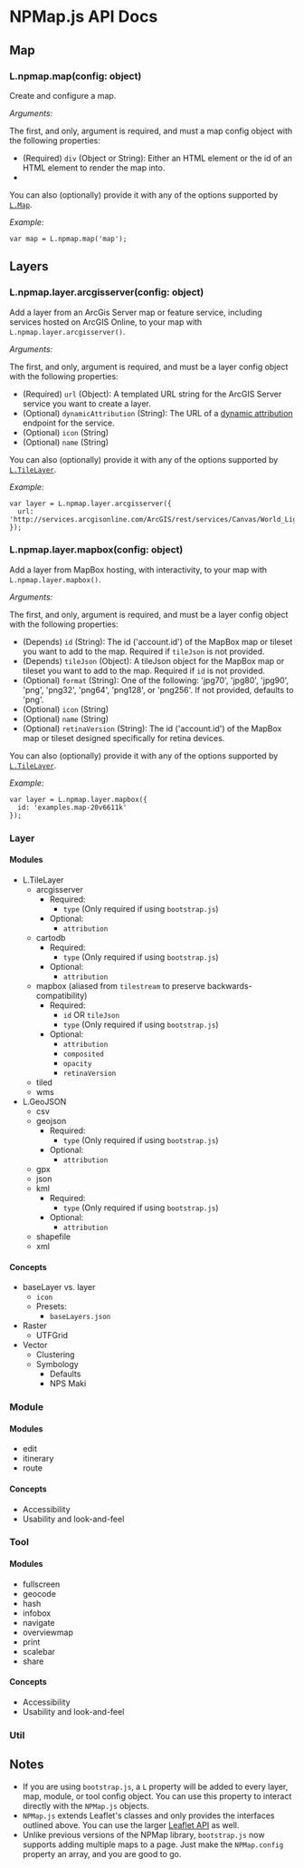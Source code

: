 # NPMap.js API Docs

## Map

### L.npmap.map(config: object)

Create and configure a map.

*Arguments:*

The first, and only, argument is required, and must a map config object with the following properties:

- (Required) `div` (Object or String): Either an HTML element or the id of an HTML element to render the map into.
- 

You can also (optionally) provide it with any of the options supported by [`L.Map`](http://leafletjs.com/reference.html#map-options).

*Example:*

    var map = L.npmap.map('map');

## Layers

### L.npmap.layer.arcgisserver(config: object)

Add a layer from an ArcGis Server map or feature service, including services hosted on ArcGIS Online, to your map with `L.npmap.layer.arcgisserver()`.

*Arguments:*

The first, and only, argument is required, and must be a layer config object with the following properties:

- (Required) `url` (Object): A templated URL string for the ArcGIS Server service you want to create a layer.
- (Optional) `dynamicAttribution` (String): The URL of a [dynamic attribution](http://blogs.esri.com/esri/arcgis/2012/08/15/dynamic-attribution-is-here/) endpoint for the service.
- (Optional) `icon` (String)
- (Optional) `name` (String)

You can also (optionally) provide it with any of the options supported by [`L.TileLayer`](http://leafletjs.com/reference.html#tilelayer).

*Example:*

    var layer = L.npmap.layer.arcgisserver({
      url: 'http://services.arcgisonline.com/ArcGIS/rest/services/Canvas/World_Light_Gray_Base/MapServer/tile/{z}/{y}/{x}/'
    });

### L.npmap.layer.mapbox(config: object)

Add a layer from MapBox hosting, with interactivity, to your map with `L.npmap.layer.mapbox()`.

*Arguments:*

The first, and only, argument is required, and must be a layer config object with the following properties:

- (Depends) `id` (String): The id ('account.id') of the MapBox map or tileset you want to add to the map. Required if `tileJson` is not provided.
- (Depends) `tileJson` (Object): A tileJson object for the MapBox map or tileset you want to add to the map. Required if `id` is not provided.
- (Optional) `format` (String): One of the following: 'jpg70', 'jpg80', 'jpg90', 'png', 'png32', 'png64', 'png128', or 'png256'. If not provided, defaults to 'png'.
- (Optional) `icon` (String)
- (Optional) `name` (String)
- (Optional) `retinaVersion` (String): The id ('account.id') of the MapBox map or tileset designed specifically for retina devices.

You can also (optionally) provide it with any of the options supported by [`L.TileLayer`](http://leafletjs.com/reference.html#tilelayer).

*Example:*

    var layer = L.npmap.layer.mapbox({
      id: 'examples.map-20v6611k'
    });














### Layer

#### Modules

- L.TileLayer
  - arcgisserver
    - Required:
      - `type` (Only required if using `bootstrap.js`)
    - Optional:
      - `attribution`
  - cartodb
    - Required:
      - `type` (Only required if using `bootstrap.js`)
    - Optional:
      - `attribution`
  - mapbox (aliased from `tilestream` to preserve backwards-compatibility)
    - Required:
      - `id` OR `tileJson`
      - `type` (Only required if using `bootstrap.js`)
    - Optional:
      - `attribution`
      - `composited`
      - `opacity`
      - `retinaVersion`
  - tiled
  - wms
- L.GeoJSON
  - csv
  - geojson
    - Required:
      - `type` (Only required if using `bootstrap.js`)
    - Optional:
      - `attribution`
  - gpx
  - json
  - kml
    - Required:
      - `type` (Only required if using `bootstrap.js`)
    - Optional:
      - `attribution`
  - shapefile
  - xml

#### Concepts

- baseLayer vs. layer
  - `icon`
  - Presets:
    - `baseLayers.json`
- Raster
  - UTFGrid
- Vector
  - Clustering
  - Symbology
    - Defaults
    - NPS Maki

### Module

#### Modules

- edit
- itinerary
- route

#### Concepts

- Accessibility
- Usability and look-and-feel

### Tool

#### Modules

- fullscreen
- geocode
- hash
- infobox
- navigate
- overviewmap
- print
- scalebar
- share

#### Concepts

- Accessibility
- Usability and look-and-feel

### Util

## Notes

- If you are using `bootstrap.js`, a `L` property will be added to every layer, map, module, or tool config object. You can use this property to interact directly with the `NPMap.js` objects.
- `NPMap.js` extends Leaflet's classes and only provides the interfaces outlined above. You can use the larger [Leaflet API](http://leafletjs.com/reference.html) as well.
- Unlike previous versions of the NPMap library, `bootstrap.js` now supports adding multiple maps to a page. Just make the `NPMap.config` property an array, and you are good to go.